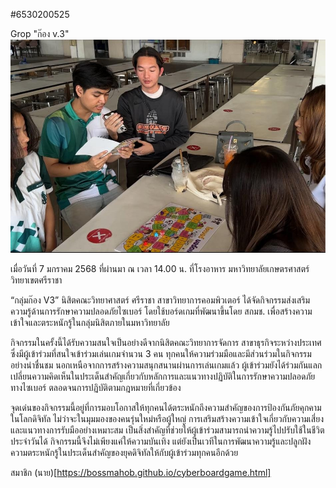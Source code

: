 #6530200525

Grop "ก๊อง v.3"
![boardgame](file/1fff0351-48b6-497d-9a01-b91b851ae2b2.jpg)

เมื่อวันที่ 7 มกราคม 2568 ที่ผ่านมา ณ เวลา 14.00 น. ที่โรงอาหาร มหาวิทยาลัยเกษตรศาสตร์ วิทยาเขตศรีราชา

“กลุ่มก๊อง V3” นิสิตคณะวิทยาศาสตร์ ศรีราชา สาขาวิทยาการคอมพิวเตอร์ ได้จัดกิจกรรมส่งเสริมความรู้ด้านการรักษาความปลอดภัยไซเบอร์ โดยใช้บอร์ดเกมที่พัฒนาขึ้นโดย สกมช. เพื่อสร้างความเข้าใจและตระหนักรู้ในกลุ่มนิสิตภายในมหาวิทยาลัย

กิจกรรมในครั้งนี้ได้รับความสนใจเป็นอย่างดีจากนิสิตคณะวิทยาการจัดการ สาขาธุรกิจระหว่างประเทศ ซึ่งมีผู้เข้าร่วมที่สนใจเข้าร่วมเล่นเกมจำนวน 3 คน ทุกคนให้ความร่วมมือและมีส่วนร่วมในกิจกรรมอย่างน่าชื่นชม นอกเหนือจากการสร้างความสนุกสนานผ่านการเล่นเกมแล้ว ผู้เข้าร่วมยังได้ร่วมกันแลกเปลี่ยนความคิดเห็นในประเด็นสำคัญเกี่ยวกับหลักการและแนวทางปฏิบัติในการรักษาความปลอดภัยทางไซเบอร์ ตลอดจนการปฏิบัติตามกฎหมายที่เกี่ยวข้อง

จุดเด่นของกิจกรรมนี้อยู่ที่การมอบโอกาสให้ทุกคนได้ตระหนักถึงความสำคัญของการป้องกันภัยคุกคามในโลกดิจิทัล ไม่ว่าจะในมุมมองของคนรุ่นใหม่หรือผู้ใหญ่ การเสริมสร้างความเข้าใจเกี่ยวกับความเสี่ยงและแนวทางการรับมืออย่างเหมาะสม เป็นสิ่งสำคัญที่ช่วยให้ผู้เข้าร่วมสามารถนำความรู้ไปปรับใช้ในชีวิตประจำวันได้ กิจกรรมนี้จึงไม่เพียงแค่ให้ความบันเทิง แต่ยังเป็นเวทีในการพัฒนาความรู้และปลูกฝังความตระหนักรู้ในประเด็นสำคัญของยุคดิจิทัลให้กับผู้เข้าร่วมทุกคนอีกด้วย

สมาชิก (นาย)[https://bossmahob.github.io/cyberboardgame.html]

